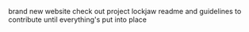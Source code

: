 brand new website
check out project lockjaw readme and guidelines to contribute until everything's put into place
